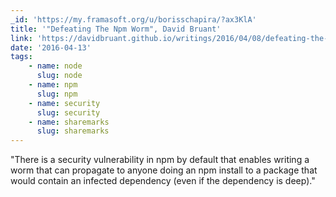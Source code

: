 ```yaml
---
_id: 'https://my.framasoft.org/u/borisschapira/?ax3KlA'
title: '"Defeating The Npm Worm", David Bruant'
link: 'https://davidbruant.github.io/writings/2016/04/08/defeating-the-npm-worm.html'
date: '2016-04-13'
tags:
    - name: node
      slug: node
    - name: npm
      slug: npm
    - name: security
      slug: security
    - name: sharemarks
      slug: sharemarks
---
```


<div class="markdown"><p>&quot;There is a security vulnerability in npm by default that enables writing a worm that can propagate to anyone doing an npm install to a package that would contain an infected dependency (even if the dependency is deep).&quot;
</p></div>
